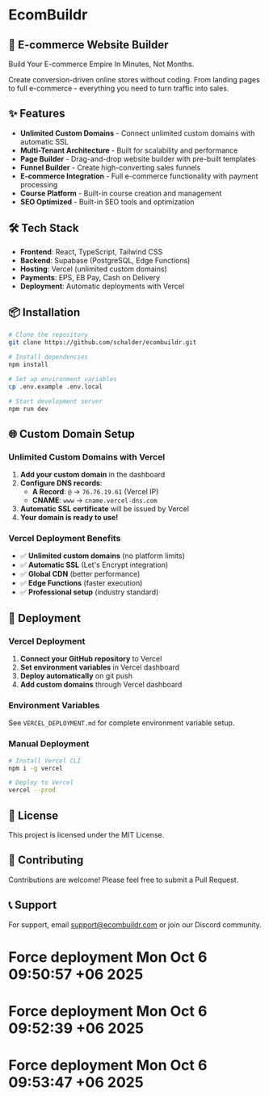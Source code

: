 # EcomBuildr

## 🚀 E-commerce Website Builder

Build Your E-commerce Empire In Minutes, Not Months.

Create conversion-driven online stores without coding. From landing pages to full e-commerce - everything you need to turn traffic into sales.

## ✨ Features

- **Unlimited Custom Domains** - Connect unlimited custom domains with automatic SSL
- **Multi-Tenant Architecture** - Built for scalability and performance
- **Page Builder** - Drag-and-drop website builder with pre-built templates
- **Funnel Builder** - Create high-converting sales funnels
- **E-commerce Integration** - Full e-commerce functionality with payment processing
- **Course Platform** - Built-in course creation and management
- **SEO Optimized** - Built-in SEO tools and optimization

## 🛠️ Tech Stack

- **Frontend**: React, TypeScript, Tailwind CSS
- **Backend**: Supabase (PostgreSQL, Edge Functions)
- **Hosting**: Vercel (unlimited custom domains)
- **Payments**: EPS, EB Pay, Cash on Delivery
- **Deployment**: Automatic deployments with Vercel

## 📦 Installation

```bash
# Clone the repository
git clone https://github.com/schalder/ecombuildr.git

# Install dependencies
npm install

# Set up environment variables
cp .env.example .env.local

# Start development server
npm run dev
```

## 🌐 Custom Domain Setup

### Unlimited Custom Domains with Vercel

1. **Add your custom domain** in the dashboard
2. **Configure DNS records**:
   - **A Record**: `@` → `76.76.19.61` (Vercel IP)
   - **CNAME**: `www` → `cname.vercel-dns.com`
3. **Automatic SSL certificate** will be issued by Vercel
4. **Your domain is ready to use!**

### Vercel Deployment Benefits

- ✅ **Unlimited custom domains** (no platform limits)
- ✅ **Automatic SSL** (Let's Encrypt integration)
- ✅ **Global CDN** (better performance)
- ✅ **Edge Functions** (faster execution)
- ✅ **Professional setup** (industry standard)

## 🚀 Deployment

### Vercel Deployment

1. **Connect your GitHub repository** to Vercel
2. **Set environment variables** in Vercel dashboard
3. **Deploy automatically** on git push
4. **Add custom domains** through Vercel dashboard

### Environment Variables

See `VERCEL_DEPLOYMENT.md` for complete environment variable setup.

### Manual Deployment

```bash
# Install Vercel CLI
npm i -g vercel

# Deploy to Vercel
vercel --prod
```

## 📄 License

This project is licensed under the MIT License.

## 🤝 Contributing

Contributions are welcome! Please feel free to submit a Pull Request.

## 📞 Support

For support, email support@ecombuildr.com or join our Discord community.

# Force deployment Mon Oct  6 09:50:57 +06 2025
# Force deployment Mon Oct  6 09:52:39 +06 2025
# Force deployment Mon Oct  6 09:53:47 +06 2025

